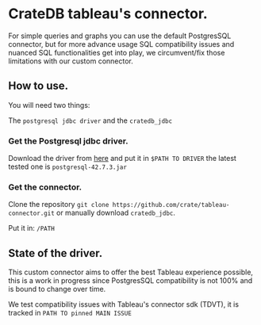 # CrateDB tableau's connector.

For simple queries and graphs you can use the default PostgresSQL connector,
but for more advance usage SQL compatibility issues and nuanced SQL functionalities get into play,
we circumvent/fix those limitations with our custom connector.

## How to use.

You will need two things:

The `postgresql jdbc driver` and the `cratedb_jdbc`

### Get the Postgresql jdbc driver.
Download the driver from [here](https://jdbc.postgresql.org/download/) and put it in `$PATH TO DRIVER`
the latest tested one is `postgresql-42.7.3.jar`

### Get the connector.
Clone the repository `git clone https://github.com/crate/tableau-connector.git` or manually
download `cratedb_jdbc`.

Put it in: `/PATH`

## State of the driver.
This custom connector aims to offer the best Tableau experience possible, this is a work in progress since 
PostgresSQL compatibility is not 100% and is bound to change over time.

We test compatibility issues with Tableau's connector sdk (TDVT), it is tracked in `PATH TO pinned MAIN ISSUE`